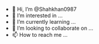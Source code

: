 - 👋 Hi, I’m @Shahkhan0987
- 👀 I’m interested in ...
- 🌱 I’m currently learning ...
- 💞️ I’m looking to collaborate on ...
- 📫 How to reach me ...

<!---
Shahkhan0987/Shahkhan0987 is a ✨ special ✨ repository because its `README.md` (this file) appears on your GitHub profile.
You can click the Preview link to take a look at your changes.
-->
